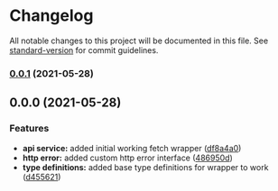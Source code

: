 # Changelog

All notable changes to this project will be documented in this file. See [standard-version](https://github.com/conventional-changelog/standard-version) for commit guidelines.

### [0.0.1](https://github.com/j-dominguezp/fettuccine/compare/v0.0.0...v0.0.1) (2021-05-28)

## 0.0.0 (2021-05-28)


### Features

* **api service:** added initial working fetch wrapper ([df8a4a0](https://github.com/j-dominguezp/fettuccine/commit/df8a4a0f4664f46b2f750105daf79c04292543a5))
* **http error:** added custom http error interface ([486950d](https://github.com/j-dominguezp/fettuccine/commit/486950d4f7f42aee175010d69df7e2063a48c3ed))
* **type definitions:** added base type definitions for wrapper to work ([d455621](https://github.com/j-dominguezp/fettuccine/commit/d4556213b19a904145873c2ee07c4f55457f30c2))
